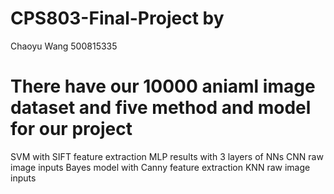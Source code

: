 # CPS803-Final-Project by
Chaoyu Wang 500815335 


# There have our 10000 aniaml image dataset and five method and model for our project
SVM with SIFT feature extraction
MLP results with 3 layers of NNs
CNN raw image inputs
Bayes model with Canny feature extraction
KNN raw image inputs
